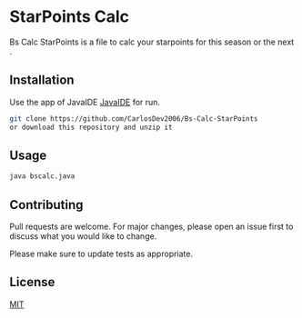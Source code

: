 # StarPoints Calc

Bs Calc StarPoints is a file to calc your starpoints for this season or the next .

## Installation

Use the app of JavaIDE  [JavaIDE](https://play.google.com/store/apps/details?id=com.duy.compiler.javanide&hl=es&gl=US) for run.

```bash
git clone https://github.com/CarlosDev2006/Bs-Calc-StarPoints
or download this repository and unzip it
```

## Usage

```python
java bscalc.java
```

## Contributing
Pull requests are welcome. For major changes, please open an issue first to discuss what you would like to change.

Please make sure to update tests as appropriate.

## License
[MIT](https://choosealicense.com/licenses/mit/)
